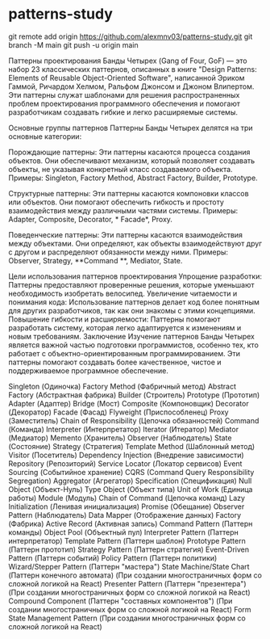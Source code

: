 # patterns-study

git remote add origin https://github.com/alexmnv03/patterns-study.git
git branch -M main
git push -u origin main


Паттерны проектирования Банды Четырех (Gang of Four, GoF) — это набор 23 классических паттернов, описанных в книге "Design Patterns: Elements of Reusable Object-Oriented Software", написанной Эриком Гаммой, Ричардом Хелмом, Ральфом Джонсом и Джоном Влипертом. Эти паттерны служат шаблонами для решения распространенных проблем проектирования программного обеспечения и помогают разработчикам создавать гибкие и легко расширяемые системы.

Основные группы паттернов
Паттерны Банды Четырех делятся на три основные категории:

Порождающие паттерны: Эти паттерны касаются процесса создания объектов. Они обеспечивают механизм, который позволяет создавать объекты, не указывая конкретный класс создаваемого объекта. Примеры: Singleton, Factory Method, Abstract Factory, Builder, Prototype.

Структурные паттерны: Эти паттерны касаются компоновки классов или объектов. Они помогают обеспечить гибкость и простоту взаимодействия между различными частями системы. Примеры: Adapter, Composite, Decorator, * Facade*, Proxy.

Поведенческие паттерны: Эти паттерны касаются взаимодействия между объектами. Они определяют, как объекты взаимодействуют друг с другом и распределяют обязанности между ними. Примеры: Observer, Strategy, **Command **, Mediator, State.

Цели использования паттернов проектирования
Упрощение разработки: Паттерны предоставляют проверенные решения, которые уменьшают необходимость изобретать велосипед.
Увеличение читаемости и понимания кода: Использование паттернов делает код более понятным для других разработчиков, так как они знакомы с этими концепциями.
Повышение гибкости и расширяемости: Паттерны помогают разработать систему, которая легко адаптируется к изменениям и новым требованиям.
Заключение
Изучение паттернов Банды Четырех является важной частью подготовки программистов, особенно тех, кто работает с объектно-ориентированным программированием. Эти паттерны помогают создавать более качественное, чистое и поддерживаемое программное обеспечение.

Singleton (Одиночка)
Factory Method (Фабричный метод)
Abstract Factory (Абстрактная фабрика)
Builder (Строитель)
Prototype (Прототип)
Adapter (Адаптер)
Bridge (Мост)
Composite (Компоновщик)
Decorator (Декоратор)
Facade (Фасад)
Flyweight (Приспособленец)
Proxy (Заместитель)
Chain of Responsibility (Цепочка обязанностей)
Command (Команда)
Interpreter (Интерпретатор)
Iterator (Итератор)
Mediator (Медиатор)
Memento (Хранитель)
Observer (Наблюдатель)
State (Состояние)
Strategy (Стратегия)
Template Method (Шаблонный метод)
Visitor (Посетитель)
Dependency Injection (Внедрение зависимости)
Repository (Репозиторий)
Service Locator (Локатор сервисов)
Event Sourcing (Событийное хранение)
CQRS (Command Query Responsibility Segregation)
Aggregator (Агрегатор)
Specification (Спецификация)
Null Object (Объект-Нуль)
Type Object (Объект типа)
Unit of Work (Единица работы)
Module (Модуль)
Chain of Command (Цепочка команд)
Lazy Initialization (Ленивая инициализация)
Promise (Обещание)
Observer Pattern (Наблюдатель)
Data Mapper (Отображение данных)
Factory (Фабрика)
Active Record (Активная запись)
Command Pattern (Паттерн команды)
Object Pool (Объектный пул)
Interpreter Pattern (Паттерн интерпретатор)
Template Pattern (Паттерн шаблон)
Prototype Pattern (Паттерн прототип)
Strategy Pattern (Паттерн стратегия)
Event-Driven Pattern (Паттерн событий)
Policy Pattern (Паттерн политики)
Wizard/Stepper Pattern (Паттерн "мастера")
State Machine/State Chart (Паттерн конечного автомата) (При создании многостраничных форм со сложной логикой на React)
Presenter Pattern (Паттерн "презентера") (При создании многостраничных форм со сложной логикой на React)
Compound Component (Паттерн "составных компонентов") (При создании многостраничных форм со сложной логикой на React)
Form State Management Pattern (При создании многостраничных форм со сложной логикой на React)
